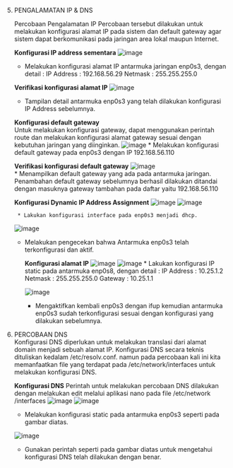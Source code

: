 5. PENGALAMATAN IP & DNS
   
   Percobaan Pengalamatan IP
      Percobaan tersebut dilakukan untuk melakukan konfigurasi alamat IP pada sistem dan default gateway agar sistem dapat berkomunikasi        pada jaringan area lokal maupun Internet.
   
      **Konfigurasi IP address sementara**
      ![image](https://github.com/user-attachments/assets/cd6a4b41-54f7-40d7-9c06-8220ab221110)
   
      * Melakukan konfigurasi alamat IP antarmuka jaringan enp0s3, dengan detail :
            IP Address	: 192.168.56.29
            Netmask	    : 255.255.255.0
   
      **Verifikasi konfigurasi alamat IP**
      ![image](https://github.com/user-attachments/assets/f6d78420-5a09-4cf9-a521-94575ff7f16d)
      * Tampilan detail antarmuka enp0s3 yang telah dilakukan konfigurasi IP Address sebelumnya.
   
      **Konfigurasi default gateway**          
       Untuk melakukan konfigurasi gateway, dapat menggunakan perintah route dan melakukan konfigurasi alamat gateway sesuai dengan 
       kebutuhan jaringan yang diinginkan.
       ![image](https://github.com/user-attachments/assets/89d29425-6467-4444-ba1d-79e5ae07006c)
       * Melakukan konfigurasi default gateway pada enp0s3 dengan IP 192.168.56.110
   
      **Verifikasi konfigurasi default gateway**
       ![image](https://github.com/user-attachments/assets/2c41afee-07ad-4cdc-acc3-a162cb82b9c7)       
       * Menampilkan default gateway yang ada pada antarmuka jaringan. Penambahan default gateway sebelumnya berhasil dilakukan 
         ditandai dengan masuknya gateway tambahan pada daftar yaitu 192.168.56.110
   
      **Konfigurasi Dynamic IP Address Assignment**
        ![image](https://github.com/user-attachments/assets/d4dcf615-8f13-47fd-85cc-25ba08e13603)
        ![image](https://github.com/user-attachments/assets/505ddb47-984d-4325-95cd-efd1c657d060)

        * Lakukan konfigurasi interface pada enp0s3 menjadi dhcp.

   ![image](https://github.com/user-attachments/assets/e6d6f2be-0bee-40eb-a043-028d18e24795)
   * Melakukan pengecekan bahwa Antarmuka enp0s3 telah terkonfigurasi dan aktif.
     
        **Konfigurasi alamat IP**
          ![image](https://github.com/user-attachments/assets/ac2cdb4a-84d5-4236-964c-95734e7c75dd)
          ![image](https://github.com/user-attachments/assets/8d1dad80-fa70-451b-9cd9-6771ca880dd5)
          * Lakukan konfigurasi IP static pada antarmuka enp0s8, dengan detail :
                   IP Address	: 10.25.1.2
                   Netmask	: 255.255.255.0
                   Gateway	: 10.25.1.1
   
     ![image](https://github.com/user-attachments/assets/0867ad6a-fad8-4d3f-8b34-3bfbb2615e31)   
     * Mengaktifkan kembali enp0s3 dengan ifup kemudian antarmuka enp0s3 sudah terkonfigurasi sesuai dengan konfigurasi yang    
       dilakukan sebelumnya.
       
6. PERCOBAAN DNS       
   Konfigurasi DNS diperlukan untuk melakukan translasi dari alamat domain menjadi sebuah alamat IP. Konfigurasi DNS secara teknis 
   dituliskan kedalam /etc/resolv.conf. namun pada percobaan kali ini kita memanfaatkan file yang terdapat pada /etc/network/interfaces 
   untuk melakukan konfigurasi DNS.
   
   **Konfigurasi DNS**
   Perintah untuk melakukan percobaan DNS dilakukan dengan melakukan edit melalui aplikasi nano pada file /etc/network /interfaces
   ![image](https://github.com/user-attachments/assets/49078ef4-e6ee-404a-b331-2956d7cbc2a4)
   ![image](https://github.com/user-attachments/assets/fc87fe1e-3e44-446d-befa-5c47e33d989c)
   * Melakukan konfigurasi static pada antarmuka enp0s3 seperti pada gambar diatas.

   ![image](https://github.com/user-attachments/assets/7daa6290-f9a7-406c-ab4b-f39f91ff41ae)
   * Gunakan perintah seperti pada gambar diatas untuk mengetahui konfigurasi DNS telah dilakukan dengan benar.  








